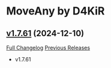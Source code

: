 # MoveAny by D4KiR

## [v1.7.61](https://github.com/d4kir92/MoveAny/tree/v1.7.61) (2024-12-10)
[Full Changelog](https://github.com/d4kir92/MoveAny/compare/v1.7.60...v1.7.61) [Previous Releases](https://github.com/d4kir92/MoveAny/releases)

- v1.7.61  
